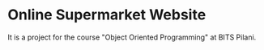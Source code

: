 # Online Supermarket Website

It is a project for the course "Object Oriented Programming" at BITS Pilani.
